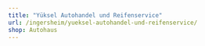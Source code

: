 ```yaml
---
title: "Yüksel Autohandel und Reifenservice"
url: /ingersheim/yueksel-autohandel-und-reifenservice/
shop: Autohaus
---
```

